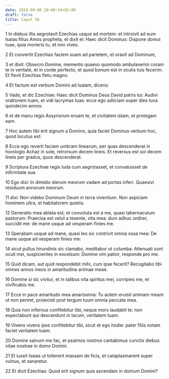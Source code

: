 ```yaml
---
date: 2024-09-06 20:00:54+02:00
draft: false
title: Caput 38
---
```





1 In diebus illis aegrotavit Ezechias usque ad mortem: et introivit ad eum Isaias filius Amos propheta, et dixit ei: Haec dicit Dominus: Dispone domui tuae, quia morieris tu, et non vives.

2 Et convertit Ezechias faciem suam ad parietem, et oravit ad Dominum,

3 et dixit: Obsecro Domine, memento quaeso quomodo ambulaverim coram te in veritate, et in corde perfecto, et quod bonum est in oculis tuis fecerim. Et flevit Ezechias fletu magno.

4 Et factum est verbum Domini ad Isaiam, dicens:

5 Vade, et dic Ezechiae: Haec dicit Dominus Deus David patris tui: Audivi orationem tuam, et vidi lacrymas tuas: ecce ego adiiciam super dies tuos quindecim annos:

6 et de manu regis Assyriorum eruam te, et civitatem istam, et protegam eam.

7 Hoc autem tibi erit signum a Domino, quia faciet Dominus verbum hoc, quod locutus est:

8 Ecce ego reverti faciam umbram linearum, per quas descenderat in horologio Achaz in sole, retrorsum decem lineis. Et reversus est sol decem lineis per gradus, quos descenderat.

9 Scriptura Ezechiae regis Iuda cum aegrotasset, et convaluisset de infirmitate sua.

10 Ego dixi: In dimidio dierum meorum vadam ad portas inferi. Quaesivi residuum annorum meorum.

11 dixi: Non videbo Dominum Deum in terra viventium. Non aspiciam hominem ultra, et habitatorem quietis.

12 Generatio mea ablata est; et convoluta est a me, quasi tabernaculum pastorum: Praecisa est velut a texente, vita mea: dum adhuc ordirer, succidit me: de mane usque ad vesperam finies me.

13 Sperabam usque ad mane, quasi leo sic contrivit omnia ossa mea: De mane usque ad vesperam finies me:

14 sicut pullus hirundinis sic clamabo, meditabor ut columba: Attenuati sunt oculi mei, suspicientes in excelsum: Domine vim patior, responde pro me.

15 Quid dicam, aut quid respondebit mihi, cum ipse fecerit? Recogitabo tibi omnes annos meos in amaritudine animae meae.

16 Domine si sic vivitur, et in talibus vita spiritus mei, corripies me, et vivificabis me.

17 Ecce in pace amaritudo mea amarissima: Tu autem eruisti animam meam ut non periret, proiecisti post tergum tuum omnia peccata mea.

18 Quia non infernus confitebitur tibi, neque mors laudabit te: non expectabunt qui descendunt in lacum, veritatem tuam.

19 Vivens vivens ipse confitebitur tibi, sicut et ego hodie: pater filiis notam faciet veritatem tuam.

20 Domine salvum me fac, et psalmos nostros cantabimus cunctis diebus vitae nostrae in domo Domini.

21 Et iussit Isaias ut tollerent massam de ficis, et cataplasmarent super vulnus, et sanaretur.

22 Et dixit Ezechias: Quod erit signum quia ascendam in domum Domini?

